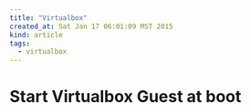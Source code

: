 ```yaml
---
title: "Virtualbox"
created_at: Sat Jan 17 06:01:09 MST 2015
kind: article
tags:
  - virtualbox
---
```


# Start Virtualbox Guest at boot


